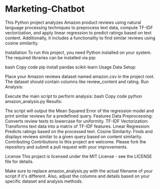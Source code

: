 # Marketing-Chatbot

This Python project analyzes Amazon product reviews using natural language processing techniques to preprocess text data, compute TF-IDF vectorization, and apply linear regression to predict ratings based on text content. Additionally, it includes a functionality to find similar reviews using cosine similarity.

Installation
To run this project, you need Python installed on your system. The required libraries can be installed via pip:

bash
Copy code
pip install pandas scikit-learn
Usage
Data Setup:

Place your Amazon reviews dataset named amazon.csv in the project root. The dataset should contain columns like review_content and rating.
Run Analysis:

Execute the main script to perform analysis:
bash
Copy code
python amazon_analysis.py
Results:

The script will output the Mean Squared Error of the regression model and print similar reviews for a predefined query.
Features
Data Preprocessing: Converts review texts to lowercase for uniformity.
TF-IDF Vectorization: Transforms text data into a matrix of TF-IDF features.
Linear Regression: Predicts ratings based on the processed text.
Cosine Similarity: Finds and displays reviews similar to a given query based on content similarity.
Contributing
Contributions to this project are welcome. Please fork the repository and submit a pull request with your improvements.

License
This project is licensed under the MIT License - see the LICENSE file for details.

Make sure to replace amazon_analysis.py with the actual filename of your script if it's different. Also, adjust the columns and details based on your specific dataset and analysis methods.

